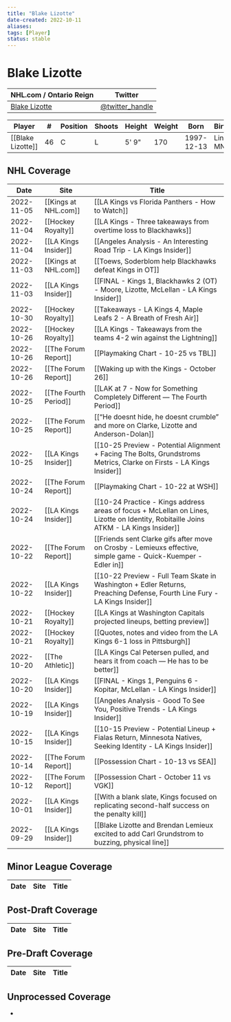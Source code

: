 ```yaml
---
title: "Blake Lizotte"
date-created: 2022-10-11
aliases: 
tags: [Player]
status: stable
---
```


# Blake Lizotte

NHL.com / Ontario Reign | Twitter
-|-
[Blake Lizotte]() | [@twitter_handle](https://twitter.com/)

Player | \# | Position | Shoots | Height | Weight | Born | Birthplace | Draft 
-|-|-|-|-|-|-|-|-
	[[Blake Lizotte]] | 46 | C | L | 5' 9" | 170 | 1997-12-13 | Lindstrom, MN, USA | 
 




## NHL  Coverage
| Date       | Site                  | Title                                                                                                                                |
| ---------- | --------------------- | ------------------------------------------------------------------------------------------------------------------------------------ |
| 2022-11-05 | [[Kings at NHL.com]]  | [[LA Kings vs Florida Panthers - How to Watch]]                                                                                      |
| 2022-11-04 | [[Hockey Royalty]]    | [[LA Kings - Three takeaways from overtime loss to Blackhawks]]                                                                      |
| 2022-11-04 | [[LA Kings Insider]]  | [[Angeles Analysis - An Interesting Road Trip - LA Kings Insider]]                                                                   |
| 2022-11-03 | [[Kings at NHL.com]]  | [[Toews, Soderblom help Blackhawks defeat Kings in OT]]                                                                              |
| 2022-11-03 | [[LA Kings Insider]]  | [[FINAL - Kings 1, Blackhawks 2 (OT) - Moore, Lizotte, McLellan - LA Kings Insider]]                                                 |
| 2022-10-30 | [[Hockey Royalty]]    | [[Takeaways - LA Kings 4, Maple Leafs 2 - A Breath of Fresh Air]]                                                                    |
| 2022-10-26 | [[Hockey Royalty]]    | [[LA Kings - Takeaways from the teams 4-2 win against the Lightning]]                                                                |
| 2022-10-26 | [[The Forum Report]]  | [[Playmaking Chart - 10-25 vs TBL]]                                                                                                  |
| 2022-10-26 | [[The Forum Report]]  | [[Waking up with the Kings - October 26]]                                                                                            |
| 2022-10-25 | [[The Fourth Period]] | [[LAK at 7 - Now for Something Completely Different — The Fourth Period]]                                                            |
| 2022-10-25 | [[The Forum Report]]  | [[“He doesnt hide, he doesnt crumble” and more on Clarke, Lizotte and Anderson-Dolan]]                                               |
| 2022-10-25 | [[LA Kings Insider]]  | [[10-25 Preview - Potential Alignment + Facing The Bolts, Grundstroms Metrics, Clarke on Firsts - LA Kings Insider]]                 |
| 2022-10-24 | [[The Forum Report]]  | [[Playmaking Chart - 10-22 at WSH]]                                                                                                  |
| 2022-10-24 | [[LA Kings Insider]]  | [[10-24 Practice - Kings address areas of focus + McLellan on Lines, Lizotte on Identity, Robitaille Joins ATKM - LA Kings Insider]] |
| 2022-10-22 | [[The Forum Report]]  | [[Friends sent Clarke gifs after move on Crosby - Lemieuxs effective, simple game - Quick-Kuemper - Edler in]]                       |
| 2022-10-22 | [[LA Kings Insider]]  | [[10-22 Preview - Full Team Skate in Washington + Edler Returns, Preaching Defense, Fourth Line Fury - LA Kings Insider]]            |
| 2022-10-21 | [[Hockey Royalty]]    | [[LA Kings at Washington Capitals projected lineups, betting preview]]                                                               |
| 2022-10-21 | [[Hockey Royalty]]    | [[Quotes, notes and video from the LA Kings 6-1 loss in Pittsburgh]]                                                                 |
| 2022-10-20 | [[The Athletic]]      | [[LA Kings Cal Petersen pulled, and hears it from coach — He has to be better]]                                                      |
| 2022-10-20 | [[LA Kings Insider]]  | [[FINAL - Kings 1, Penguins 6 - Kopitar, McLellan - LA Kings Insider]]                                                               |
| 2022-10-19 | [[LA Kings Insider]]  | [[Angeles Analysis - Good To See You, Positive Trends - LA Kings Insider]]                                                           |
| 2022-10-15 | [[LA Kings Insider]]  | [[10-15 Preview - Potential Lineup + Fialas Return, Minnesota Natives, Seeking Identity - LA Kings Insider]]                         |
| 2022-10-14 | [[The Forum Report]]  | [[Possession Chart - 10-13 vs SEA]]                                                                                                  |
| 2022-10-12 | [[The Forum Report]]  | [[Possession Chart - October 11 vs VGK]]                                                                                             |
| 2022-10-01 | [[LA Kings Insider]]  | [[With a blank slate, Kings focused on replicating second-half success on the penalty kill]]                                         |
| 2022-09-29 | [[LA Kings Insider]] | [[Blake Lizotte and Brendan Lemieux excited to add Carl Grundstrom to buzzing, physical line]]               |



## Minor League Coverage
Date | Site |  Title
---|---|---



## Post-Draft Coverage
Date | Site |  Title
---|---|---



## Pre-Draft Coverage
Date | Site |  Title
---|---|---


## Unprocessed Coverage
- 
